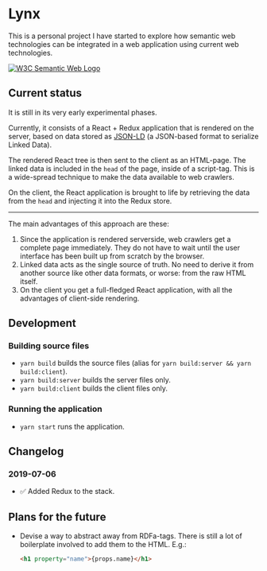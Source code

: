 # Lynx
This is a personal project I have started to explore how semantic web technologies can be integrated in a web application using current web technologies.

<a href="http://www.w3.org/2001/sw/">
  <img src="https://www.w3.org/Icons/SW/sw-horz.png" alt="W3C Semantic Web Logo"/>
</a>

## Current status
It is still in its very early experimental phases.

Currently, it consists of a React + Redux application that is rendered on the server, based on data stored as [JSON-LD](https://w3c.github.io/json-ld-syntax/) (a JSON-based format to serialize Linked Data).

The rendered React tree is then sent to the client as an HTML-page. The linked data is included in the `head` of the page, inside of a script-tag. This is a wide-spread technique to make the data available to web crawlers.

On the client, the React application is brought to life by retrieving the data from the `head` and injecting it into the Redux store.

----

The main advantages of this approach are these:
 1. Since the application is rendered serverside, web crawlers get a complete page immediately. They do not have to wait until the user interface has been built up from scratch by the browser.
 2. Linked data acts as the single source of truth. No need to derive it from another source like other data formats, or worse: from the raw HTML itself.
 3. On the client you get a full-fledged React application, with all the advantages of client-side rendering.

## Development

### Building source files
 - `yarn build` builds the source files (alias for `yarn build:server && yarn build:client`).
 - `yarn build:server` builds the server files only.
 - `yarn build:client` builds the client files only.

### Running the application
 - `yarn start` runs the application.

## Changelog
### 2019-07-06
 - ✅ Added Redux to the stack.
 
## Plans for the future
 - Devise a way to abstract away from RDFa-tags. There is still a lot of boilerplate involved to add them to the HTML. E.g.:
    ```html
    <h1 property="name">{props.name}</h1> 
    ```
